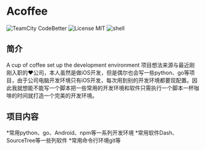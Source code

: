 # Acoffee



![TeamCity CodeBetter](https://img.shields.io/teamcity/codebetter/bt428.svg)
![License MIT](https://img.shields.io/apm/l/vim-mode.svg)
![shell](https://img.shields.io/badge/shell--brightgreen.svg)

## 简介

A cup of coffee set up the development environment
项目想法来源与最近刚刚入职的❤️公司，本人虽然是做iOS开发，但是偶尔也会写一些python、go等项目，由于公司电脑开发环境只有iOS开发，每次用到别的开发环境都要现配置。因此我就想能不能写一个脚本把一些常用的开发环境和软件只需执行一个脚本一杯咖啡的时间就打造一个完美的开发环境。

## 项目内容
*常用python、go、Android、npm等一系列开发环境
*常用软件Dash、SourceTree等一些列软件
*常用命令行环境git等
